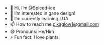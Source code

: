 - 👋 Hi, I’m @Spiced-ice
- 👀 I’m interested in gane design!
- 🌱 I’m currently learning LUA
- 📫 How to reach me pikaglow1@gmail.com
- 😄 Pronouns: He/Him
- ⚡ Fun fact: I love plants!

<!---
Spiced-ice/Spiced-ice is a ✨ special ✨ repository because its `README.md` (this file) appears on your GitHub profile.
You can click the Preview link to take a look at your changes.
--->
